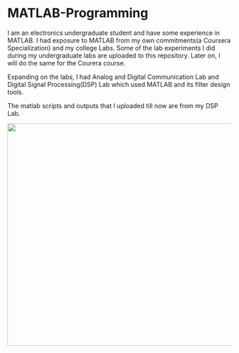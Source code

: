 # MATLAB-Programming

I am an electronics undergraduate student and have some experience in MATLAB. I had exposure to MATLAB from my own commitments(a Coursera Specialization) and my college Labs. Some of the lab experiments I did during my undergraduate labs are uploaded to this repository. Later on, I will do the same for the Courera course. 

Expanding on the labs, I had Analog and Digital Communication Lab and Digital Signal Processing(DSP) Lab which used MATLAB and its filter design tools. 

The matlab scripts and outputs that I uploaded till now are from my DSP Lab.

<img src="https://github.com/user-attachments/assets/fe9d3d9a-0efd-4380-903d-01e53b941a2e" width="650" height="500">

<!--
![MATLAB_specialization-1](https://github.com/user-attachments/assets/fe9d3d9a-0efd-4380-903d-01e53b941a2e)
!>
